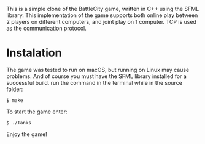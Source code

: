This is a simple clone of the BattleCity game, written in C++ using the SFML library. 
This implementation of the game supports both online play between 2 players on different computers, and joint play on 1 computer.
TCP is used as the communication protocol.

# Instalation
The game was tested to run on macOS, but running on Linux may cause problems. And of course you must have the SFML library installed for a successful build.
run the command in the terminal while in the source folder:
```
$ make
```
To start the game enter:
```
$ ./Tanks
```

Enjoy the game!
